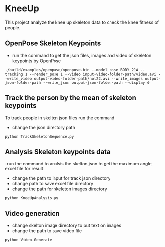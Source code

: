 # KneeUp
This project analyze the knee up skeleton data to check the knee fitness of people.
## OpenPose Skeleton Keypoints
- run the command to get the json files, images and video of skeleton keypoints by OpenPose
```
./build/examples/openpose/openpose.bin --model_pose BODY_21A --tracking 1 --render_pose 1 --video input-video-folder-path/video.avi --write_video output-video-folder-path/nol22.avi --write_images output-json-folder-path --write_json output-json-folder-path --display 0
```
## Track the person by the mean of skeleton keypoints
To track people in skelton json files run the command  

- change the json directory path

```
python TrackSkeletonSequence.py
```

## Analysis Skeleton keypoints data 
-run the command to analsis the skelton json to get the maximum angle, excel file for result 

- change the path to input  for track json directory 
- change path to save excel file directory 
- change the path for skeleton images directory

```
python KneeUpAnalysis.py
```


## Video generation

- change skelton image directory to put text on images
- change the path to save video file

```
python Video-Generate 
```

